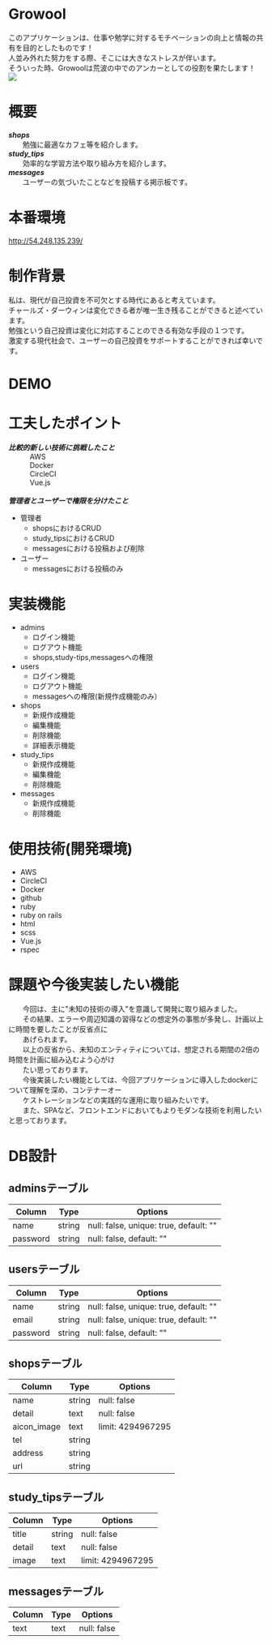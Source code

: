 # Growool
このアプリケーションは、仕事や勉学に対するモチベーションの向上と情報の共有を目的としたものです！<br>
人並み外れた努力をする際、そこには大きなストレスが伴います。<br>
そういった時、Growoolは荒波の中でのアンカーとしての役割を果たします！<br>
<img src="https://user-images.githubusercontent.com/60077451/91671213-b9368580-eb5f-11ea-9fde-26d9255e1d61.png">


# 概要
___shops___<br>
&emsp;&emsp;勉強に最適なカフェ等を紹介します。<br>
___study_tips___<br>
&emsp;&emsp;効率的な学習方法や取り組み方を紹介します。<br>
___messages___<br>
&emsp;&emsp;ユーザーの気づいたことなどを投稿する掲示板です。

# 本番環境
http://54.248.135.239/

# 制作背景
私は、現代が自己投資を不可欠とする時代にあると考えています。<br>
チャールズ・ダーウィンは変化できる者が唯一生き残ることができると述べています。<br>
勉強という自己投資は変化に対応することのできる有効な手段の１つです。<br>
激変する現代社会で、ユーザーの自己投資をサポートすることができれば幸いです。

# DEMO


# 工夫したポイント
___比較的新しい技術に挑戦したこと___<br>
&emsp;&emsp;&emsp;AWS<br>
&emsp;&emsp;&emsp;Docker<br>
&emsp;&emsp;&emsp;CircleCI<br>
&emsp;&emsp;&emsp;Vue.js<br>
&emsp;<br>
___管理者とユーザーで権限を分けたこと___<br>
- 管理者<br>
    - shopsにおけるCRUD<br>
    - study_tipsにおけるCRUD<br>
    - messagesにおける投稿および削除<br>
- ユーザー<br>
    - messagesにおける投稿のみ<br>

# 実装機能
- admins
   - ログイン機能
   - ログアウト機能
   - shops,study-tips,messagesへの権限
- users
   - ログイン機能
   - ログアウト機能
   - messagesへの権限(新規作成機能のみ）
- shops
   - 新規作成機能
   - 編集機能
   - 削除機能
   - 詳細表示機能
- study_tips
   - 新規作成機能
   - 編集機能
   - 削除機能
- messages
   - 新規作成機能
   - 削除機能

# 使用技術(開発環境)
- AWS
- CircleCI
- Docker
- github
- ruby
- ruby on rails
- html
- scss
- Vue.js
- rspec

# 課題や今後実装したい機能
&emsp;&emsp;今回は、主に"未知の技術の導入"を意識して開発に取り組みました。<br>
&emsp;&emsp;その結果、エラーや周辺知識の習得などの想定外の事態が多発し、計画以上に時間を要したことが反省点に<br>
&emsp;&emsp;あげられます。<br>
&emsp;&emsp;以上の反省から、未知のエンティティについては、想定される期間の2倍の時間を計画に組み込むよう心がけ<br>
&emsp;&emsp;たい思っております。<br>
&emsp;&emsp;今後実装したい機能としては、今回アプリケーションに導入したdockerについて理解を深め、コンテナーオー<br>
&emsp;&emsp;ケストレーションなどの実践的な運用に取り組みたいです。<br>
&emsp;&emsp;また、SPAなど、フロントエンドにおいてもよりモダンな技術を利用したいと思っております。<br>

# DB設計

## adminsテーブル
|Column|Type|Options|
|------|----|-------|
|name|string|null: false, unique: true, default: ""|
|password|string|null: false, default: ""|

## usersテーブル
|Column|Type|Options|
|------|----|-------|
|name|string|null: false, unique: true, default: ""|
|email|string|null: false, unique: true, default: ""|
|password|string|null: false, default: ""|

## shopsテーブル
|Column|Type|Options|
|------|----|-------|
|name|string|null: false|
|detail|text|null: false|
|aicon_image|text|limit: 4294967295|
|tel|string||
|address|string||
|url|string||

## study_tipsテーブル
|Column|Type|Options|
|------|----|-------|
|title|string|null: false|
|detail|text|null: false|
|image|text|limit: 4294967295|

## messagesテーブル
|Column|Type|Options|
|------|----|-------|
|text|text|null: false|

